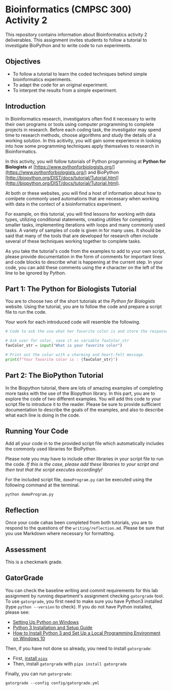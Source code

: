 # Bioinformatics (CMPSC 300) Activity 2

This repository contains information about Bioinformatics activity 2 deliverables.
This assignment invites students to follow a tutorial to investigate BioPython and to write code to run experiments.

## Objectives

- To follow a tutorial to learn the coded techniques behind simple bioinformatics experiments.
- To adapt the code for an original experiment.
- To interpret the results from a simple experiment.

## Introduction

In Bioinformatics research, investigators often find it necessary to write their own programs or tools using computer programming to complete projects in research. Before each coding task, the investigator may spend time to research methods, choose algorithms and study the details of a working solution. In this acitivity, you will gain some experience in looking into how some programming techniques apply themselves to research in Bioinformatics.

In this activity, you will follow tutorials of Python programming at __Python for Biologists__ at [https://www.pythonforbiologists.org/](https://www.pythonforbiologists.org/) and BioPython [http://biopython.org/DIST/docs/tutorial/Tutorial.html](http://biopython.org/DIST/docs/tutorial/Tutorial.html).

At both or these websites, you will find a host of information about how to comlpete commonly used automations that are necessary when working with data in the contect of a bioinformatics experiment.

For example, on this tutorial, you will find  lessons for working with data types, utilizing conditional statements, creating utilities for completing smaller tasks, implementing iterations with loops and many commonly used tasks. A variety of samples of code is given in for many uses. It should be said that many of the tools that are developed for research often include several of these techniques working together to complete tasks.

As you take the tutorial's code from the examples to add to your own script, please provide documentation in the form of comments for important lines and code blocks to describe what is happening at the current step. In your code, you can add these comments using the `#` character on the left of the line to be ignored by Python.

## Part 1: The Python for Biologists Tutorial

You are to choose two of the short tutorials at the _Python for Biologists_ website. Using the tutorial, you are to follow the code and prepare a script file to run the code.

Your work for each introduced code will resemble the following.

``` python
# Code to ask the use what her favorite color is and store the response as a string in the variable, facColor_str.

# Ask user for color, save it as variable favColor_str
favColor_str = input("What is your favorite color")

# Print out the color with a charming and heart-felt message.
print(f"Your favorite color is : {favColor_str}")
```

## Part 2: The BioPython Tutorial

In the Biopython tutorial, there are lots of amazing examples of completing more tasks with the use of the Biopython library. In this part, you are to explore the code of two different examples. You will add this code to your script file to introduce it to the reader. Please be sure to provide sufficient documentation to describe the goals of the examples, and also to describe what each line is doing in the code.

## Running Your Code

Add all your code in to the provided script file which automatically includes the commonly used libraries for BioPython.

Please note you may have to include other libraries in your script file to run the code. _If this is the case, please add these libraries to your script and then test that the script executes accordingly!_

For the included script file, `demoProgram.py` can be executed using the following command at the terminal.

```
python demoProgram.py
```

## Reflection

Once your code cahas been completed from both tutorials, you are to respond to the questions of the `writing/reflection.md`. Please be sure that you use Markdown where necessary for formatting.

## Assessment
This is a checkmark grade.

## GatorGrade

You can check the baseline writing and commit requirements for this lab assignment by running department's assignment checking `gatorgrade` tool. To use `gatorgrade`, you first need to make sure you have Python3 installed (type `python --version` to check). If you do not have Python installed, please see:

- [Setting Up Python on Windows](https://realpython.com/lessons/python-windows-setup/)
- [Python 3 Installation and Setup Guide](https://realpython.com/installing-python/)
- [How to Install Python 3 and Set Up a Local Programming Environment on Windows 10](https://www.digitalocean.com/community/tutorials/how-to-install-python-3-and-set-up-a-local-programming-environment-on-windows-10)

Then, if you have not done so already, you need to install `gatorgrade`:

- First, [install `pipx`](https://pypa.github.io/pipx/installation/)
- Then, install `gatorgrade` with `pipx install gatorgrade`

Finally, you can run `gatorgrade`:

`gatorgrade --config config/gatorgrade.yml`
